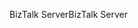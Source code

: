 <span data-ttu-id="508b8-101">BizTalk Server</span><span class="sxs-lookup"><span data-stu-id="508b8-101">BizTalk Server</span></span>